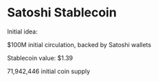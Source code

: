 # Satoshi Stablecoin

Initial idea:

$100M initial circulation, backed by Satoshi wallets

Stablecoin value: $1.39

71,942,446 initial coin supply
